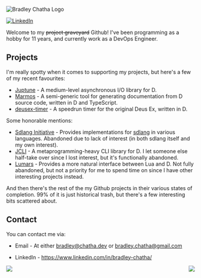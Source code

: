 ![Bradley Chatha Logo](https://imgur.com/SI6m5hw.png)

[![LinkedIn](https://content.linkedin.com/content/dam/me/business/en-us/amp/brand-site/v2/bg/LI-Bug.svg.original.svg)](https://www.linkedin.com/in/bradley-chatha/)

Welcome to my ~~project graveyard~~ Github! I've been programming as a hobby for 11 years, and currently work as a DevOps Engineer.

## Projects

I'm really spotty when it comes to supporting my projects, but here's a few of my recent favourites:

* [Juptune](https://github.com/Juptune/juptune) - A medium-level asynchronous I/O library for D.
* [Marmos](https://github.com/Juptune/marmos) - A semi-generic tool for generating documentation from D source code, written in D and TypeScript.
* [deusex-timer](https://github.com/BradleyChatha/deusex-timer) - A speedrun timer for the original Deus Ex, written in D.

Some honorable mentions:

* [Sdlang Initiative](https://github.com/SdlangInitiative) - Provides implementations for [sdlang](https://sdlang.org/) in various languages. Abandoned due to lack of interest (in both sdlang itself and my own interest).
* [JCLI](https://github.com/BradleyChatha/jcli) - A metaprogramming-heavy CLI library for D. I let someone else half-take over since I lost interest, but it's functionally abandoned.
* [Lumars](https://github.com/BradleyChatha/lumars) - Provides a more natural interface between Lua and D. Not fully abandoned, but not a priority for me to spend time on since I have other interesting projects instead.

And then there's the rest of the my Github projects in their various states of completion. 99% of it is just historical trash, but there's a few interesting bits scattered about.

## Contact

You can contact me via:

* Email - At either [bradley@chatha.dev](mailto:bradley@chatha.dev) or [bradley.chatha@gmail.com](mailto:bradley.chatha@gmail.com)

* LinkedIn - https://www.linkedin.com/in/bradley-chatha/

<a href="https://github.com/anuraghazra/github-readme-stats">
  <img align="left" src="https://github-readme-stats.vercel.app/api?username=BradleyChatha&show_icons=true" />
</a>
<a href="https://github.com/anuraghazra/github-readme-stats">
  <img align="right" src="https://github-readme-stats.vercel.app/api/top-langs/?username=BradleyChatha" />
</a>
